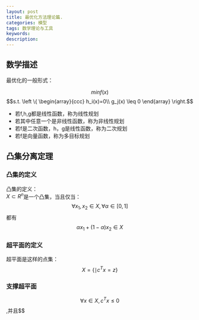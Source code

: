 ```yaml
---
layout: post
title: 最优化方法理论篇.
categories: 模型
tags: 数学理论与工具
keywords:
description:
---
```



## 数学描述
最优化的一般形式：

$$minf(x)$$
$$s.t. \left \{ \begin{array}{ccc}
h_i(x)=0\\
g_j(x) \leq 0
\end{array} \right.$$  


- 若f,h,g都是线性函数，称为线性规划
- 若其中任意一个是非线性函数，称为非线性规划
- 若f是二次函数，h，g是线性函数，称为二次规划
- 若f是向量函数，称为多目标规划
## 凸集分离定理
### 凸集的定义
凸集的定义：  
$X \subset R^n$是一个凸集，当且仅当：
$$\forall x_1,x_2 \in X,\forall \alpha\in[0,1]$$都有$$\alpha x_1+(1-\alpha)x_2 \in X$$

### 超平面的定义

超平面是这样的点集：   
$$X=\{ \mid c^Tx=z\}$$

### 支撑超平面

$$\forall x \in X,c^Tx \leq 0$$,并且$$
